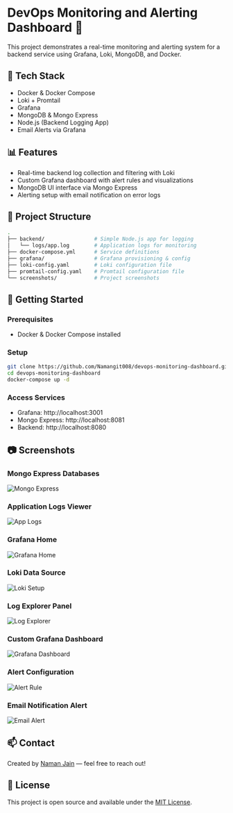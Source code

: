 # DevOps Monitoring and Alerting Dashboard 🚀

This project demonstrates a real-time monitoring and alerting system for a backend service using Grafana, Loki, MongoDB, and Docker.

## 🔧 Tech Stack
- Docker & Docker Compose
- Loki + Promtail
- Grafana
- MongoDB & Mongo Express
- Node.js (Backend Logging App)
- Email Alerts via Grafana

## 📊 Features
- Real-time backend log collection and filtering with Loki
- Custom Grafana dashboard with alert rules and visualizations
- MongoDB UI interface via Mongo Express
- Alerting setup with email notification on error logs

## 📁 Project Structure
```bash
.
├── backend/                # Simple Node.js app for logging
│   └── logs/app.log        # Application logs for monitoring
├── docker-compose.yml      # Service definitions
├── grafana/                # Grafana provisioning & config
├── loki-config.yaml        # Loki configuration file
├── promtail-config.yaml    # Promtail configuration file
└── screenshots/            # Project screenshots
```

## 🚀 Getting Started

### Prerequisites
- Docker & Docker Compose installed

### Setup
```bash
git clone https://github.com/Namangit008/devops-monitoring-dashboard.git
cd devops-monitoring-dashboard
docker-compose up -d
```

### Access Services
- Grafana: http://localhost:3001
- Mongo Express: http://localhost:8081
- Backend: http://localhost:8080

## 📷 Screenshots

### Mongo Express Databases
![Mongo Express](screenshots/mongo-express.png)

### Application Logs Viewer
![App Logs](screenshots/app-logs.png)

### Grafana Home
![Grafana Home](screenshots/grafana-home.png)

### Loki Data Source
![Loki Setup](screenshots/loki-config.png)

### Log Explorer Panel
![Log Explorer](screenshots/log-panel.png)

### Custom Grafana Dashboard
![Grafana Dashboard](screenshots/custom-dashboard.png)

### Alert Configuration
![Alert Rule](screenshots/alert-rule.png)

### Email Notification Alert
![Email Alert](screenshots/email-alert.png)

## 📫 Contact
Created by [Naman Jain](https://www.linkedin.com/in/naman-jain-73b795266?utm_source=share&utm_campaign=share_via&utm_content=profile&utm_medium=android_app) — feel free to reach out!

## 📝 License
This project is open source and available under the [MIT License](LICENSE).
